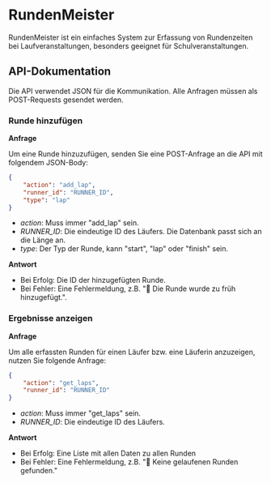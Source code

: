 # RundenMeister

RundenMeister ist ein einfaches System zur Erfassung von Rundenzeiten bei Laufveranstaltungen, besonders geeignet für Schulveranstaltungen.

## API-Dokumentation

Die API verwendet JSON für die Kommunikation. Alle Anfragen müssen als POST-Requests gesendet werden.

### Runde hinzufügen

__Anfrage__

Um eine Runde hinzuzufügen, senden Sie eine POST-Anfrage an die API mit folgendem JSON-Body:

```json
{
    "action": "add_lap",
    "runner_id": "RUNNER_ID",
    "type": "lap"
}
```

* *action*: Muss immer "add_lap" sein.
* *RUNNER_ID*: Die eindeutige ID des Läufers. Die Datenbank passt sich an die Länge an.
* *type*: Der Typ der Runde, kann "start", "lap" oder "finish" sein.

__Antwort__

* Bei Erfolg: Die ID der hinzugefügten Runde.
* Bei Fehler: Eine Fehlermeldung, z.B. "🚨 Die Runde wurde zu früh hinzugefügt.".

### Ergebnisse anzeigen

__Anfrage__

Um alle erfassten Runden für einen Läufer bzw. eine Läuferin anzuzeigen, nutzen Sie folgende Anfrage:

```json
{
    "action": "get_laps",
    "runner_id": "RUNNER_ID"
}
```

* *action*: Muss immer "get_laps" sein.
* *RUNNER_ID*: Die eindeutige ID des Läufers.

__Antwort__

* Bei Erfolg: Eine Liste mit allen Daten zu allen Runden
* Bei Fehler: Eine Fehlermeldung, z.B. "🚨 Keine gelaufenen Runden gefunden."